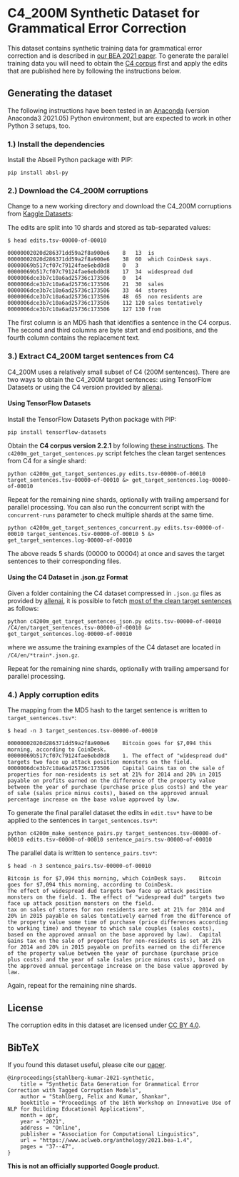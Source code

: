 # C4\_200M Synthetic Dataset for Grammatical Error Correction

This dataset contains synthetic training data for grammatical error correction and is described in [our BEA 2021 paper](https://www.aclweb.org/anthology/2021.bea-1.4/). To generate the parallel training data you will need to obtain the [C4 corpus](https://www.tensorflow.org/datasets/catalog/c4) first and apply the edits that are published here by following the instructions below.

## Generating the dataset

The following instructions have been tested in an
[Anaconda](https://www.anaconda.com/) (version Anaconda3 2021.05) Python
environment, but are expected to work in other Python 3 setups, too.

### 1.) Install the dependencies

Install the Abseil Python package with PIP:

```
pip install absl-py
```

### 2.) Download the C4\_200M corruptions

Change to a new working directory and download the C4\_200M corruptions from
[Kaggle Datasets](https://www.kaggle.com/felixstahlberg/the-c4-200m-dataset-for-gec):

The edits are split into 10 shards and stored as tab-separated values:

```
$ head edits.tsv-00000-of-00010

00000002020d286371dd59a2f8a900e6	8	13	is
00000002020d286371dd59a2f8a900e6	38	60	which CoinDesk says.
00000069b517cf07c79124fae6ebd0d8	0	3
00000069b517cf07c79124fae6ebd0d8	17	34	widespread dud
0000006dce3b7c10a6ad25736c173506	0	14
0000006dce3b7c10a6ad25736c173506	21	30	sales
0000006dce3b7c10a6ad25736c173506	33	44	stores
0000006dce3b7c10a6ad25736c173506	48	65	non residents are
0000006dce3b7c10a6ad25736c173506	112	120	sales tentatively
0000006dce3b7c10a6ad25736c173506	127	130	from
```

The first column is an MD5 hash that identifies a sentence in the C4 corpus. The
second and third columns are byte start and end positions, and the fourth column
contains the replacement text.


### 3.) Extract C4\_200M target sentences from C4

C4\_200M uses a relatively small subset of C4 (200M sentences). There are two ways to obtain the C4\_200M target sentences: using TensorFlow Datasets or using the C4 version provided by [allenai](https://github.com/allenai/allennlp/discussions/5056).

#### Using TensorFlow Datasets

Install the TensorFlow Datasets Python package with PIP:

```
pip install tensorflow-datasets
```

Obtain the **C4 corpus version 2.2.1** by following [these instructions](https://www.tensorflow.org/datasets/catalog/c4). The `c4200m_get_target_sentences.py` script fetches the clean target sentences from C4 for a single shard:

```
python c4200m_get_target_sentences.py edits.tsv-00000-of-00010 target_sentences.tsv-00000-of-00010 &> get_target_sentences.log-00000-of-00010
```


Repeat for the remaining nine shards, optionally with trailing ampersand for parallel processing. You can also run the concurrent script with the `concurrent-runs` parameter 
to check multiple shards at the same time.

```
python c4200m_get_target_sentences_concurrent.py edits.tsv-00000-of-00010 target_sentences.tsv-00000-of-00010 5 &> get_target_sentences.log-00000-of-00010
```

The above reads 5 shards (00000 to 00004) at once and saves the target sentences to their corresponding files.


#### Using the C4 Dataset in .json.gz Format

Given a folder containing the C4 dataset compressed in `.json.gz` files as provided by [allenai](https://github.com/allenai/allennlp/discussions/5056), it is possible to fetch [most of the clean target sentences](https://github.com/google-research-datasets/C4_200M-synthetic-dataset-for-grammatical-error-correction/issues/2) as follows:

```
python c4200m_get_target_sentences_json.py edits.tsv-00000-of-00010 /C4/en/target_sentences.tsv-00000-of-00010 &> get_target_sentences.log-00000-of-00010
```

where we assume the training examples of the C4 dataset are located in `/C4/en/*train*.json.gz`.

Repeat for the remaining nine shards, optionally with trailing ampersand for parallel processing.



### 4.) Apply corruption edits

The mapping from the MD5 hash to the target sentence is written to
`target_sentences.tsv*`:

```
$ head -n 3 target_sentences.tsv-00000-of-00010

00000002020d286371dd59a2f8a900e6	Bitcoin goes for $7,094 this morning, according to CoinDesk.
00000069b517cf07c79124fae6ebd0d8	1. The effect of "widespread dud" targets two face up attack position monsters on the field.
0000006dce3b7c10a6ad25736c173506	Capital Gains tax on the sale of properties for non-residents is set at 21% for 2014 and 20% in 2015 payable on profits earned on the difference of the property value between the year of purchase (purchase price plus costs) and the year of sale (sales price minus costs), based on the approved annual percentage increase on the base value approved by law.
```

To generate the final parallel dataset the edits in `edit.tsv*` have to be
applied to the sentences in `target_sentences.tsv*`:

```
python c4200m_make_sentence_pairs.py target_sentences.tsv-00000-of-00010 edits.tsv-00000-of-00010 sentence_pairs.tsv-00000-of-00010
```

The parallel data is written to `sentence_pairs.tsv*`:

```
$ head -n 3 sentence_pairs.tsv-00000-of-00010

Bitcoin is for $7,094 this morning, which CoinDesk says.	Bitcoin goes for $7,094 this morning, according to CoinDesk.
The effect of widespread dud targets two face up attack position monsters on the field.	1. The effect of "widespread dud" targets two face up attack position monsters on the field.
tax on sales of stores for non residents are set at 21% for 2014 and 20% in 2015 payable on sales tentatively earned from the difference of the property value some time of purchase (price differences according to working time) and theyear to which sale couples (sales costs), based on the approved annual on the base approved by law).	Capital Gains tax on the sale of properties for non-residents is set at 21% for 2014 and 20% in 2015 payable on profits earned on the difference of the property value between the year of purchase (purchase price plus costs) and the year of sale (sales price minus costs), based on the approved annual percentage increase on the base value approved by law.
```

Again, repeat for the remaining nine shards.

## License
The corruption edits in this dataset are licensed under [CC BY 4.0](https://creativecommons.org/licenses/by/4.0/).


## BibTeX
If you found this dataset useful, please cite our [paper](https://www.aclweb.org/anthology/2021.bea-1.4/).

```
@inproceedings{stahlberg-kumar-2021-synthetic,
    title = "Synthetic Data Generation for Grammatical Error Correction with Tagged Corruption Models",
    author = "Stahlberg, Felix and Kumar, Shankar",
    booktitle = "Proceedings of the 16th Workshop on Innovative Use of NLP for Building Educational Applications",
    month = apr,
    year = "2021",
    address = "Online",
    publisher = "Association for Computational Linguistics",
    url = "https://www.aclweb.org/anthology/2021.bea-1.4",
    pages = "37--47",
}
```

**This is not an officially supported Google product.**

